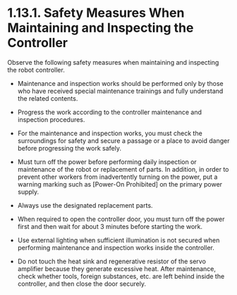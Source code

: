 ﻿# 1.13.1. Safety Measures When Maintaining and Inspecting the Controller

Observe the following safety measures when maintaining and inspecting the robot controller.

* 	Maintenance and inspection works should be performed only by those who have received special maintenance trainings and fully understand the related contents.

*	Progress the work according to the controller maintenance and inspection procedures.

*	For the maintenance and inspection works, you must check the surroundings for safety and secure a passage or a place to avoid danger before progressing the work safely.

*	Must turn off the power before performing daily inspection or maintenance of the robot or replacement of parts. In addition, in order to prevent other workers from inadvertently turning on the power, put a warning marking such as [Power-On Prohibited] on the primary power supply. 

*	Always use the designated replacement parts. 

*	When required to open the controller door, you must turn off the power first and then wait for about 3 minutes before starting the work.

*	Use external lighting when sufficient illumination is not secured when performing maintenance and inspection works inside the controller.

*	Do not touch the heat sink and regenerative resistor of the servo amplifier because they generate excessive heat. After maintenance, check whether tools, foreign substances, etc. are left behind inside the controller, and then close the door securely.
